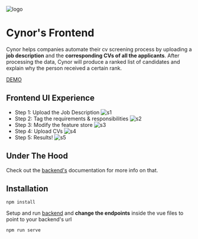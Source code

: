 ![logo](https://imgur.com/jRlL7aO.png)
# Cynor's Frontend

Cynor helps companies automate their cv screening process by uploading a **job description** and the **corresponding CVs of all the applicants**. After processing the data, Cynor will produce a ranked list of candidates and explain why the person received a certain rank.

[DEMO](https://imgur.com/3owZVue.png)

## Frontend UI Experience
- Step 1: Upload the Job Description
![s1](https://imgur.com/SYya5Fk.png)
- Step 2: Tag the requirements & responsibilities
![s2](https://imgur.com/3owZVue.png)
- Step 3: Modify the feature store
![s3](https://imgur.com/hwnfMtH.png)
- Step 4: Upload CVs
![s4](https://imgur.com/U3dCTZt.png)
- Step 5: Results!
![s5](https://imgur.com/pa8Np7E.png)


## Under The Hood
Check out the [backend's](https://github.com/cynor-codesec/backend) documentation for more info on that.

## Installation
```
npm install
```
Setup and run [backend](https://github.com/cynor-codesec/backend) and **change the endpoints** inside the vue files to point to your backend's url
```
npm run serve
```
